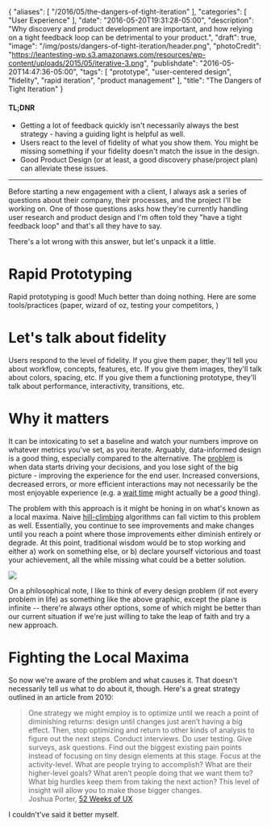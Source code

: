{
   "aliases": [
      "/2016/05/the-dangers-of-tight-iteration"
   ],
   "categories": [
      "User Experience"
   ],
   "date": "2016-05-20T19:31:28-05:00",
   "description": "Why discovery and product development are important, and how relying on a tight feedback loop can be detrimental to your product.",
   "draft": true,
   "image": "/img/posts/dangers-of-tight-iteration/header.png",
   "photoCredit": "https://leantesting-wp.s3.amazonaws.com/resources/wp-content/uploads/2015/05/iterative-3.png",
   "publishdate": "2016-05-20T14:47:36-05:00",
   "tags": [
      "prototype",
      "user-centered design",
      "fidelity",
      "rapid iteration",
      "product management"
   ],
   "title": "The Dangers of Tight Iteration"
}

<div class="tldnr">
  <h4>TL;DNR</h4>
  <ul>
    <li>Getting a lot of feedback quickly isn't necessarily always the best strategy - having a guiding light is helpful as well.</li>
    <li>Users react to the level of fidelity of what you show them. You might be missing something if your fidelity doesn't match the issue in the design.</li>
    <li>Good Product Design (or at least, a good discovery phase/project plan) can alleviate these issues.</li>
  </ul>
</div>
<hr/>

Before starting a new engagement with a client, I always ask a series of questions about their company, their processes, and the project I'll be working on. One of those questions asks how they're currently handling user research and product design and I'm often told they "have a tight feedback loop" and that's all they have to say.

There's a lot wrong with this answer, but let's unpack it a little.

# Rapid Prototyping

Rapid prototyping is good! Much better than doing nothing. Here are some tools/practices (paper, wizard of oz, testing your competitors, )

# Let's talk about fidelity

Users respond to the level of fidelity. If you give them paper, they'll tell you about workflow, concepts, features, etc. If you give them images, they'll talk about colors, spacing, etc. If you give them a functioning prototype, they'll talk about performance, interactivity, transitions, etc.


# Why it matters

It can be intoxicating to set a baseline and watch your numbers improve on whatever metrics you've set, as you iterate. Arguably, data-informed design is a good thing, especially compared to the alternative. The <a href="http://adaptivepath.org/ideas/data-informed-not-data-driven-the-subtext/">problem</a> is when data starts driving your decisions, and you lose sight of the big picture - improving the experience for the end user. Increased conversions, decreased errors, or more efficient interactions may not necessarily be the most enjoyable experience (e.g. a <a href="http://www.people.hbs.edu/rbuell/papers/buell_norton_2011.pdf">wait time</a> might actually be a _good_ thing).

The problem with this approach is it might be honing in on what's known as a local maxima. Naive <a href="https://en.wikipedia.org/wiki/Hill_climbing">hill-climbing</a> algorithms can fall victim to this problem as well. Essentially, you continue to see improvements and make changes until you reach a point where those improvements either diminish entirely or degrade. At this point, traditional wisdom would be to stop working and either a) work on something else, or b) declare yourself victorious and toast your achievement, all the while missing what could be a better solution.

<img src="/img/posts/dangers-of-tight-iteration/local-maxima.jpg" />

On a philosophical note, I like to think of every design problem (if not every problem in life) as something like the above graphic, except the plane is infinite -- there're always other options, some of which might be better than our current situation if we're just willing to take the leap of faith and try a new approach.

# Fighting the Local Maxima

So now we're aware of the problem and what causes it. That doesn't necessarily tell us what to do about it, though. Here's a great strategy outlined in an article from 2010:

<blockquote>
  One strategy we might employ is to optimize until we reach a point of diminishing returns: design until changes just aren’t having a big effect. Then, stop optimizing and return to other kinds of analysis to figure out the next steps. Conduct interviews. Do user testing. Give surveys, ask questions. Find out the biggest existing pain points instead of focusing on tiny design elements at this stage. Focus at the activity-level. What are people trying to accomplish? What are their higher-level goals? What aren’t people doing that we want them to? What big hurdles keep them from taking the next action? This level of insight will allow you to make those bigger changes.
  <footer>Joshua Porter, <a href="http://52weeksofux.com/post/694598769/the-local-maximum">52 Weeks of UX</a></footer>
</blockquote>

I couldn't've said it better myself.
